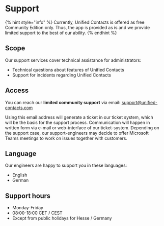 # Support

{% hint style="info" %}
Currently, Unified Contacts is offered as free Community Edition only. Thus, the app is provided as is and we provide limited support to the best of our ability.
{% endhint %}

## Scope

Our support services cover technical assistance for administrators:

* Technical questions about features of Unified Contacts
* Support for incidents regarding Unified Contacts

## Access

You can reach our **limited** **community support** via email: [support@unified-contacts.com](mailto:support@unified-contacts.com)

Using this email address will generate a ticket in our ticket system, which will be the basis for the support process. Communication will happen in written form via e-mail or web-interface of our ticket-system. Depending on the support case, our support-engineers may decide to offer Microsoft Teams meetings to work on issues together with customers.

## Language

Our engineers are happy to support you in these languages:

* English
* German

## Support hours

* Monday-Friday
* 08:00-18:00 CET / CEST
* Except from public holidays for Hesse / Germany
